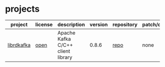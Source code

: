 # projects

|project|license|description|version|repository|patch/diff|
|-------|-------|-----------|-------|----------|----------|
|[librdkafka](http://kafka.apache.org 'Apache Kafka website')|[open](https://github.com/edenhill/librdkafka/blob/0.8.6/LICENSE '2-clause BSD license')|Apache Kafka C/C++ client library|0.8.6|[repo](https://github.com/smanders/librdkafka 'forked librdkafka repo on github')|none|
